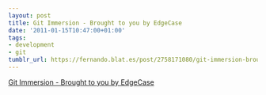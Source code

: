 ```yaml
---
layout: post
title: Git Immersion - Brought to you by EdgeCase
date: '2011-01-15T10:47:00+01:00'
tags:
- development
- git
tumblr_url: https://fernando.blat.es/post/2758171080/git-immersion-brought-to-you-by-edgecase
---
```

[Git Immersion - Brought to you by EdgeCase](http://gitimmersion.com/index.html)  
